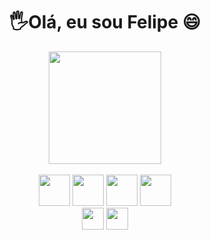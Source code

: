 <div align="center">
  
<h1>🖐Olá, eu sou Felipe 😄</h1>

<div>
  <a href="https://github.com/FelipeLobinn">
  <img height="180em" src="https://github-readme-stats.vercel.app/api?username=FelipeLobinn&show_icons=true&theme=dark&include_all_commits=true&count_private=true"/>
</div>
<br/>
<div style="display: inline-block">
  <a href="https://devdocs.io/javascript/"><img height="50em" src="https://cdn.jsdelivr.net/gh/devicons/devicon/icons/javascript/javascript-original.svg" /></a>
  <a href="https://nodejs.org/pt-br/docs/"><img height="50em" src="https://cdn.jsdelivr.net/gh/devicons/devicon/icons/nodejs/nodejs-original.svg" /></a>
  <a href="https://angular.io/docs/"><img height="50em" src="https://cdn.jsdelivr.net/gh/devicons/devicon/icons/angularjs/angularjs-plain.svg" /></a>
  <a href="https://reactjs.org/docs/getting-started.html"><img height="50em" src="https://cdn.jsdelivr.net/gh/devicons/devicon/icons/react/react-original.svg" /></a>
</div>
  
 <br/>
<div>
  <a href="https://www.linkedin.com/in/felipe-sinnemann/"><img height="35em"src="https://img.shields.io/badge/LinkedIn-0077B5?style=for-the-badge&logo=linkedin&logoColor=black" /></a>
  <a href="https://twitter.com/felipeSinn_dev"><img height="35em"src="https://img.shields.io/badge/Twitter-1DA1F2?style=for-the-badge&logo=twitter&logoColor=black" /></a>
</div
<hr>
</div>
